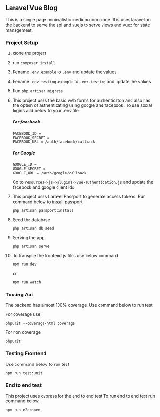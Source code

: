 ## Laravel Vue Blog
This is a single page minimalistic medium.com clone. It is uses laravel
on the backend to serve the api and vuejs to serve views and vuex for state management.

### Project Setup
1. clone the project
2. run `composer install`
3. Rename `.env.example` to `.env` and update the values
4. Rename `.env.testing.example` to `.env.testing` and update the values
5. Run `php artisan migrate`
6. This project uses the basic web forms for authenticaton and also has the option of
authenticating using google and facebook. To use social logins add below to your .env file

    ##### For facebook
    ```
    FACEBOOK_ID = 
    FACEBOOK_SECRET = 
    FACEBOOK_URL = /auth/facebook/callback
    ```
    
    ##### For Google
    ```
    GOOGLE_ID = 
    GOOGLE_SECRET = 
    GOOGLE_URL = /auth/google/callback
    ```
    
    Go to `resources->js->plugins->vue-authentication.js` and update the facebook and google client ids

7. This project uses Laravel Passport to generate access tokens. Run command below 
to install passport

    ```
    php artisan passport:install
    ```

8. Seed the database
    ```
    php artisan db:seed
    ```

9. Serving the app

    ```
    php artisan serve
    ```
    
10. To transpile the frontend js files use below command
    
    ```
    npm run dev
    ```
       
    or
       
    ```
    npm run watch
    ```

### Testing Api
The backend has almost 100% coverage. Use command below to run test

For coverage use 
```
phpunit --coverage-html coverage
```
For non coverage

```
phpunit
```

### Testing Frontend
Use command below to run test
```
npm run test:unit
```

### End to end test
This project uses cypress for the end to end test 
To run end to end test run command below. 

```
npm run e2e:open
```
